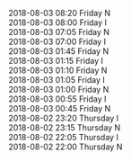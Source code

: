 2018-08-03 08:20 Friday  N  
2018-08-03 08:00 Friday  I  
2018-08-03 07:05 Friday  N  
2018-08-03 07:00 Friday  I  
2018-08-03 01:45 Friday  N  
2018-08-03 01:15 Friday  I  
2018-08-03 01:10 Friday  N  
2018-08-03 01:05 Friday  I  
2018-08-03 01:00 Friday  N  
2018-08-03 00:55 Friday  I  
2018-08-03 00:45 Friday  N  
2018-08-02 23:20 Thursday  I  
2018-08-02 23:15 Thursday  N  
2018-08-02 22:05 Thursday  I  
2018-08-02 22:00 Thursday  N  
